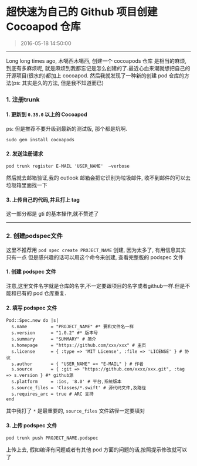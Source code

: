 # 超快速为自己的 Github 项目创建 Cocoapod 仓库
> 2016-05-18 14:50:00 

---


Long long times ago, 木噶西木噶西, 创建一个 cocoapods 仓库  是相当的麻烦,到底有多麻烦呢, 就是麻烦到我都忘记是怎么创建的了.最近心血来潮就想把自己的开源项目(很水的)都加上 cocoapod.
然后我就发现了一种新的创建 pod 仓库的方法(ps: 其实是久的方法, 但是我不知道而已)



### 1. 注册trunk

#### 1. 更新到 `0.35.0` 以上的 Cocoapod
ps: 但是推荐不要升级到最新的测试版, 那个都是坑啊. 

`sudo gem install cocoapods`

#### 2. 发送注册请求

`pod trunk register E-MAIL 'USER_NAME'  —verbose`

然后就去邮箱验证,我的 outlook 邮箱会把它识别为垃圾邮件, 收不到邮件的可以去垃圾箱里面找一下

#### 3. 上传自己的代码,并且打上 tag

这一部分都是 gti 的基本操作,就不赘述了

----

### 2. 创建podspec文件

这里不推荐用 `pod spec create PROJECT_NAME` 创建, 因为太多了, 有用信息其实只有一点
但是感兴趣的话可以用这个命令来创建, 查看完整版的 podspec 文件


#### 1. 创建 podspec 文件
注意,这里文件名字就是仓库的名字,不一定要跟项目的名字或者github一样.但是不能和已有的 pod 仓库重复.

#### 2. 填写 podspec 文件

```
Pod::Spec.new do |s|
  s.name         = "PROJECT_NAME" #* 要和文件名一样
  s.version      = "1.0.2" #* 版本号
  s.summary      = "SUMMARY" # 简介
  s.homepage     = "https://github.com/xxx/xxx" # 主页
  s.license      = { :type => 'MIT License', :file => 'LICENSE' } # 协议
  s.author       = { "USER_NAME" => "E-MAIL" } # 作者
  s.source       = { :git => "https://github.com/xxxx/xxx.git", :tag => s.version } #* github源 
  s.platform     = :ios, '8.0' # 平台,系统版本
  s.source_files = 'Classes/*.swift' # 源代码文件,及路径
  s.requires_arc = true # ARC 支持
end

```

其中我打了 `*` 是最重要的,  `source_files` 文件路径一定要填对

#### 3. 上传 podspec 文件
`pod trunk push PROJECT_NAME.podspec`

上传上去, 假如编译有问题或者有其他 pod 方面的问题的话,按照提示修改就可以了

  

  

  

